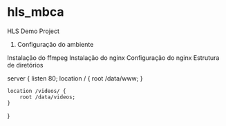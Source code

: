 hls_mbca
========

HLS Demo Project

1. Configuração do ambiente

Instalação do ffmpeg
Instalação do nginx
Configuração do nginx
Estrutura de diretórios

server {
    listen 80;
    location / {
        root /data/www;
    }

    location /videos/ {
        root /data/videos;
    }
}
